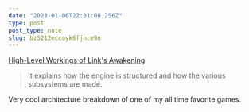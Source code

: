 ```yaml
---
date: "2023-01-06T22:31:08.256Z"
type: post 
post_type: note
slug: bz5212eccoyk6fjnce9o
---
```

 [High-Level Workings of Link's Awakening](https://github.com/zladx/LADX-Disassembly/wiki/Game-engine-documentation)

> It explains how the engine is structured and how the various subsystems are made.

Very cool architecture breakdown of one of my all time favorite games. 